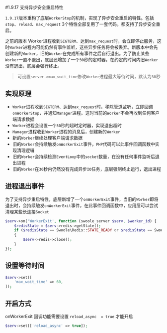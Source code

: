 #1.9.17 支持异步安全重启特性

 `1.9.17`版本重构了底层`WorkerStop`的机制，实现了异步安全重启的特性。包括`stop`、`reload`、`max_request` 3个特性全部复用了一套代码。都支持了异步安全重启。

之前的版本 Worker进程收到`SIGTERM`、达到`max_request`时，会立即停止服务，这时`Worker`进程内可能仍然有事件监听，这些异步任务将会被丢弃。新版本中会先创建新的`Worker`，旧的`Worker`在完成所有事件之后自行退出。为了防止某些`Worker`一直不退出，底层还增加了一个`30`秒的定时器，在约定的时间内旧`Worker`没有退出，底层会强行终止。

> 可设置`server->max_wait_time`修改`Worker`进程最大等待时间，默认为`30`秒

实现原理
----
* `Worker`进程收到`SIGTERM`、达到`max_request`时，移除管道监听，立即回调`onWorkerStop`，并通知`Manager`进程。这时当前的`Worker`不会再收到任何客户端请求数据
* `Worker`进程会设置一个`30`秒的超时定时器，实现退出超时
* `Manager`进程收到`Worker`进程的消息后，创建新的`Worker`
* 新的`Worker`继续处理客户端请求数据
* 旧的`Worker`会持续触发`onWorkerExit`事件，`PHP`代码可以此事件回调函数中实现清理逻辑
* 旧的`Worker`会持续检测`EventLoop`中的`socket`数量，在没有任何事件监听后退出进程
* 旧的`Worker`在`30`秒内仍然没有完成异步`IO`任务，底层强制终止运行，退出进程

进程退出事件
----
为了支持异步重启特性，底层新增了一个`onWorkerExit`事件，当旧的`Worker`即将退出时，会持续触发`onWorkerExit`事件，在此事件回调函数中，应用层可以尝试清理某些长连接`Socket`

```php
$serv->on('WorkerExit', function (swoole_server $serv, $worker_id) {
    $redisState = $serv->redis->getState();
    if ($redisState == Swoole\Redis::STATE_READY or $redisState == Swoole\Redis::STATE_SUBSCRIBE)
    {
        $serv->redis->close();
    }
});
```

设置等待时间
---
```php
$serv->set([
	'max_wait_time' => 60,
]);
```

开启方式
---

onWorkerExit 回调功能需要设置 `reload_async  = true` 才能开启

```php
$serv->set(['reload_async' => true]);
```
